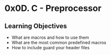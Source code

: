 # 0x0D. C - Preprocessor

## Learning Objectives

* What are macros and how to use them
* What are the most common predefined macros
* How to include guard your header files
